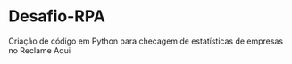 # Desafio-RPA
Criação de código em Python para checagem de estatísticas de empresas no Reclame Aqui
